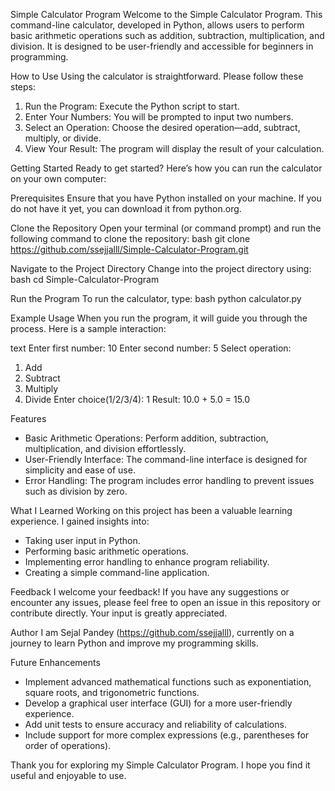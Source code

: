 Simple Calculator Program
Welcome to the Simple Calculator Program.
This command-line calculator, developed in Python, allows users to perform basic arithmetic operations such as addition, subtraction, multiplication, and division. It is designed to be user-friendly and accessible for beginners in programming.

How to Use
Using the calculator is straightforward. Please follow these steps:
1. Run the Program: Execute the Python script to start.
2. Enter Your Numbers: You will be prompted to input two numbers.
3. Select an Operation: Choose the desired operation—add, subtract, multiply, or divide.
4. View Your Result: The program will display the result of your calculation.

Getting Started
Ready to get started? Here’s how you can run the calculator on your own computer:

Prerequisites
Ensure that you have Python installed on your machine. If you do not have it yet, you can download it from python.org.

Clone the Repository
Open your terminal (or command prompt) and run the following command to clone the repository:
bash
git clone https://github.com/ssejjalll/Simple-Calculator-Program.git

Navigate to the Project Directory
Change into the project directory using:
bash
cd Simple-Calculator-Program

Run the Program
To run the calculator, type:
bash
python calculator.py

Example Usage
When you run the program, it will guide you through the process. Here is a sample interaction:

text
Enter first number: 10
Enter second number: 5
Select operation:
1. Add
2. Subtract
3. Multiply
4. Divide
Enter choice(1/2/3/4): 1
Result: 10.0 + 5.0 = 15.0

Features
- Basic Arithmetic Operations: Perform addition, subtraction, multiplication, and division effortlessly.
- User-Friendly Interface: The command-line interface is designed for simplicity and ease of use.
- Error Handling: The program includes error handling to prevent issues such as division by zero.

What I Learned
Working on this project has been a valuable learning experience. I gained insights into:
- Taking user input in Python.
- Performing basic arithmetic operations.
- Implementing error handling to enhance program reliability.
- Creating a simple command-line application.

Feedback
I welcome your feedback! If you have any suggestions or encounter any issues, please feel free to open an issue in this repository or contribute directly. Your input is greatly appreciated.

Author
I am Sejal Pandey (https://github.com/ssejjalll), currently on a journey to learn Python and improve my programming skills.

Future Enhancements
- Implement advanced mathematical functions such as exponentiation, square roots, and trigonometric functions.
- Develop a graphical user interface (GUI) for a more user-friendly experience.
- Add unit tests to ensure accuracy and reliability of calculations.
- Include support for more complex expressions (e.g., parentheses for order of operations).

Thank you for exploring my Simple Calculator Program. I hope you find it useful and enjoyable to use.
